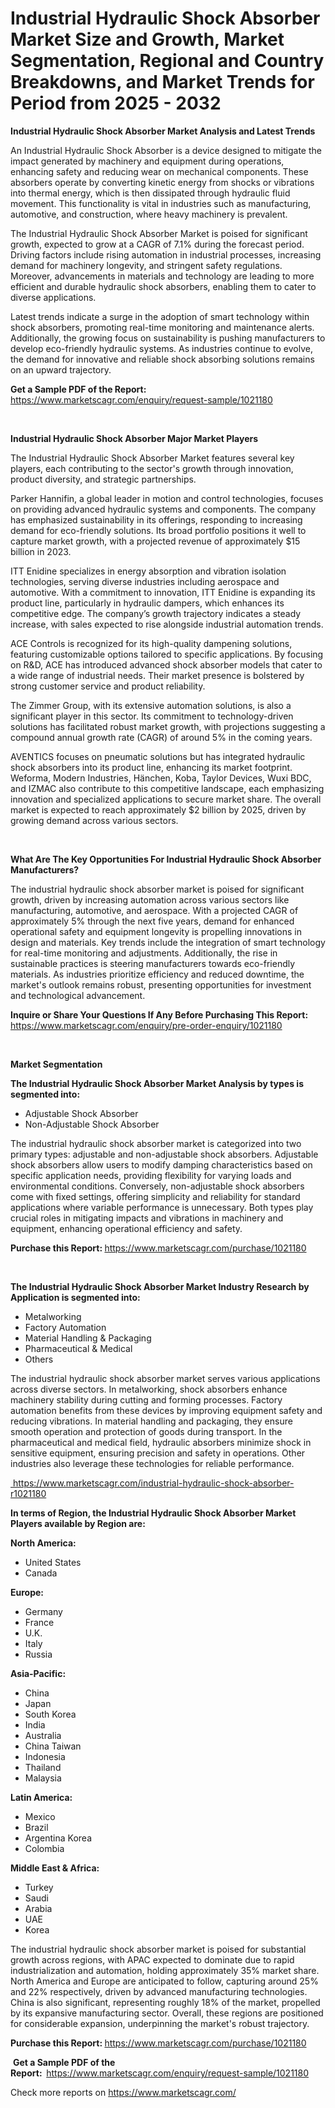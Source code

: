 <p><h1>Industrial Hydraulic Shock Absorber Market Size and Growth, Market Segmentation, Regional and Country Breakdowns, and Market Trends for Period from 2025 -  2032</h1></p><p><strong>Industrial Hydraulic Shock Absorber Market Analysis and Latest Trends</strong></p>
<p><p>An Industrial Hydraulic Shock Absorber is a device designed to mitigate the impact generated by machinery and equipment during operations, enhancing safety and reducing wear on mechanical components. These absorbers operate by converting kinetic energy from shocks or vibrations into thermal energy, which is then dissipated through hydraulic fluid movement. This functionality is vital in industries such as manufacturing, automotive, and construction, where heavy machinery is prevalent.</p><p>The Industrial Hydraulic Shock Absorber Market is poised for significant growth, expected to grow at a CAGR of 7.1% during the forecast period. Driving factors include rising automation in industrial processes, increasing demand for machinery longevity, and stringent safety regulations. Moreover, advancements in materials and technology are leading to more efficient and durable hydraulic shock absorbers, enabling them to cater to diverse applications. </p><p>Latest trends indicate a surge in the adoption of smart technology within shock absorbers, promoting real-time monitoring and maintenance alerts. Additionally, the growing focus on sustainability is pushing manufacturers to develop eco-friendly hydraulic systems. As industries continue to evolve, the demand for innovative and reliable shock absorbing solutions remains on an upward trajectory.</p></p>
<p><strong>Get a Sample PDF of the Report:&nbsp;</strong> <a href="https://www.marketscagr.com/enquiry/request-sample/1021180?utm_campaign=2326&utm_medium=2&utm_source=Github&utm_content=ia&utm_term=21022025&utm_id=industrial-hydraulic-shock-absorber">https://www.marketscagr.com/enquiry/request-sample/1021180</a></p>
<p>&nbsp;</p>
<p><strong>Industrial Hydraulic Shock Absorber Major Market Players</strong></p>
<p><p>The Industrial Hydraulic Shock Absorber Market features several key players, each contributing to the sector's growth through innovation, product diversity, and strategic partnerships. </p><p>Parker Hannifin, a global leader in motion and control technologies, focuses on providing advanced hydraulic systems and components. The company has emphasized sustainability in its offerings, responding to increasing demand for eco-friendly solutions. Its broad portfolio positions it well to capture market growth, with a projected revenue of approximately $15 billion in 2023.</p><p>ITT Enidine specializes in energy absorption and vibration isolation technologies, serving diverse industries including aerospace and automotive. With a commitment to innovation, ITT Enidine is expanding its product line, particularly in hydraulic dampers, which enhances its competitive edge. The company’s growth trajectory indicates a steady increase, with sales expected to rise alongside industrial automation trends.</p><p>ACE Controls is recognized for its high-quality dampening solutions, featuring customizable options tailored to specific applications. By focusing on R&D, ACE has introduced advanced shock absorber models that cater to a wide range of industrial needs. Their market presence is bolstered by strong customer service and product reliability.</p><p>The Zimmer Group, with its extensive automation solutions, is also a significant player in this sector. Its commitment to technology-driven solutions has facilitated robust market growth, with projections suggesting a compound annual growth rate (CAGR) of around 5% in the coming years.</p><p>AVENTICS focuses on pneumatic solutions but has integrated hydraulic shock absorbers into its product line, enhancing its market footprint. Weforma, Modern Industries, Hänchen, Koba, Taylor Devices, Wuxi BDC, and IZMAC also contribute to this competitive landscape, each emphasizing innovation and specialized applications to secure market share. The overall market is expected to reach approximately $2 billion by 2025, driven by growing demand across various sectors.</p></p>
<p>&nbsp;</p>
<p><strong>What Are The Key Opportunities For Industrial Hydraulic Shock Absorber Manufacturers?</strong></p>
<p><p>The industrial hydraulic shock absorber market is poised for significant growth, driven by increasing automation across various sectors like manufacturing, automotive, and aerospace. With a projected CAGR of approximately 5% through the next five years, demand for enhanced operational safety and equipment longevity is propelling innovations in design and materials. Key trends include the integration of smart technology for real-time monitoring and adjustments. Additionally, the rise in sustainable practices is steering manufacturers towards eco-friendly materials. As industries prioritize efficiency and reduced downtime, the market's outlook remains robust, presenting opportunities for investment and technological advancement.</p></p>
<p><strong>Inquire or Share Your Questions If Any Before Purchasing This Report:</strong> <a href="https://www.marketscagr.com/enquiry/pre-order-enquiry/1021180?utm_campaign=2326&utm_medium=2&utm_source=Github&utm_content=ia&utm_term=21022025&utm_id=industrial-hydraulic-shock-absorber">https://www.marketscagr.com/enquiry/pre-order-enquiry/1021180</a></p>
<p>&nbsp;</p>
<p><strong>Market Segmentation</strong></p>
<p><strong>The Industrial Hydraulic Shock Absorber Market Analysis by types is segmented into:</strong></p>
<p><ul><li>Adjustable Shock Absorber</li><li>Non-Adjustable Shock Absorber</li></ul></p>
<p><p>The industrial hydraulic shock absorber market is categorized into two primary types: adjustable and non-adjustable shock absorbers. Adjustable shock absorbers allow users to modify damping characteristics based on specific application needs, providing flexibility for varying loads and environmental conditions. Conversely, non-adjustable shock absorbers come with fixed settings, offering simplicity and reliability for standard applications where variable performance is unnecessary. Both types play crucial roles in mitigating impacts and vibrations in machinery and equipment, enhancing operational efficiency and safety.</p></p>
<p><strong>Purchase this Report:&nbsp;</strong><a href="https://www.marketscagr.com/purchase/1021180?utm_campaign=2326&utm_medium=2&utm_source=Github&utm_content=ia&utm_term=21022025&utm_id=industrial-hydraulic-shock-absorber">https://www.marketscagr.com/purchase/1021180</a></p>
<p>&nbsp;</p>
<p><strong>The Industrial Hydraulic Shock Absorber Market Industry Research by Application is segmented into:</strong></p>
<p><ul><li>Metalworking</li><li>Factory Automation</li><li>Material Handling & Packaging</li><li>Pharmaceutical & Medical</li><li>Others</li></ul></p>
<p><p>The industrial hydraulic shock absorber market serves various applications across diverse sectors. In metalworking, shock absorbers enhance machinery stability during cutting and forming processes. Factory automation benefits from these devices by improving equipment safety and reducing vibrations. In material handling and packaging, they ensure smooth operation and protection of goods during transport. In the pharmaceutical and medical field, hydraulic absorbers minimize shock in sensitive equipment, ensuring precision and safety in operations. Other industries also leverage these technologies for reliable performance.</p></p>
<p><a href="https://www.marketscagr.com/industrial-hydraulic-shock-absorber-r1021180?utm_campaign=2326&utm_medium=2&utm_source=Github&utm_content=ia&utm_term=21022025&utm_id=industrial-hydraulic-shock-absorber">&nbsp;https://www.marketscagr.com/industrial-hydraulic-shock-absorber-r1021180</a></p>
<p><strong>In terms of Region, the Industrial Hydraulic Shock Absorber Market Players available by Region are:</strong></p>
<p>
    <p> <strong> North America: </strong>
        <ul>
            <li>United States</li>
            <li>Canada</li>
        </ul>
        </p> 
    <p> <strong> Europe: </strong>
        <ul>
            <li>Germany</li>
            <li>France</li>
            <li>U.K.</li>
            <li>Italy</li>
            <li>Russia</li>
        </ul>
        </p> 
    <p> <strong> Asia-Pacific: </strong>
        <ul>
            <li>China</li>
            <li>Japan</li>
            <li>South Korea</li>
            <li>India</li>
            <li>Australia</li>
            <li>China Taiwan</li>
            <li>Indonesia</li>
            <li>Thailand</li>
            <li>Malaysia</li>
        </ul>
        </p> 
    <p> <strong> Latin America: </strong>
        <ul>
            <li>Mexico</li>
            <li>Brazil</li>
            <li>Argentina Korea</li>
            <li>Colombia</li>
        </ul>
        </p> 
    <p> <strong> Middle East & Africa: </strong>
        <ul>
            <li>Turkey</li>
            <li>Saudi</li>
            <li>Arabia</li>
            <li>UAE</li>
            <li>Korea</li>
        </ul>
    </p>
    </p>
<p><p>The industrial hydraulic shock absorber market is poised for substantial growth across regions, with APAC expected to dominate due to rapid industrialization and automation, holding approximately 35% market share. North America and Europe are anticipated to follow, capturing around 25% and 22% respectively, driven by advanced manufacturing technologies. China is also significant, representing roughly 18% of the market, propelled by its expansive manufacturing sector. Overall, these regions are positioned for considerable expansion, underpinning the market's robust trajectory.</p></p>
<p><strong>Purchase this Report: </strong><a href="https://www.marketscagr.com/purchase/1021180?utm_campaign=2326&utm_medium=2&utm_source=Github&utm_content=ia&utm_term=21022025&utm_id=industrial-hydraulic-shock-absorber">https://www.marketscagr.com/purchase/1021180</a></p>
<p>&nbsp;<strong>Get a Sample PDF of the Report:&nbsp;&nbsp;</strong><a href="https://www.marketscagr.com/enquiry/request-sample/1021180?utm_campaign=2326&utm_medium=2&utm_source=Github&utm_content=ia&utm_term=21022025&utm_id=industrial-hydraulic-shock-absorber">https://www.marketscagr.com/enquiry/request-sample/1021180</a></p>
<p><strong></strong></p>
<p>Check more reports on <a href="https://www.marketscagr.com/?utm_campaign=2326&utm_medium=2&utm_source=Github&utm_content=ia&utm_term=21022025&utm_id=industrial-hydraulic-shock-absorber">https://www.marketscagr.com/</a></p>